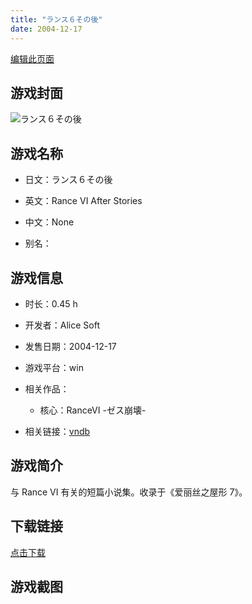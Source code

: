 ```yaml
---
title: "ランス６その後"
date: 2004-12-17
---
```

[编辑此页面](https://github.com/ACG-3/ADV3-source/blob/main/source/_posts/%E3%83%A9%E3%83%B3%E3%82%B9%EF%BC%96%E3%81%9D%E3%81%AE%E5%BE%8C.md)

## 游戏封面

![ランス６その後](https%3A//pan.timero.xyz/onedrive/img_lib_001/%E3%83%A9%E3%83%B3%E3%82%B9%EF%BC%96%E3%81%9D%E3%81%AE%E5%BE%8C_cover.avif)


## 游戏名称

- 日文：ランス６その後
- 英文：Rance VI After Stories
- 中文：None

- 别名：


## 游戏信息

- 时长：0.45 h
- 开发者：Alice Soft
- 发售日期：2004-12-17
- 游戏平台：win
- 相关作品：
   - 核心：RanceVI -ゼス崩壊-

- 相关链接：[vndb](https://vndb.org/v29842)


## 游戏简介

与 Rance VI 有关的短篇小说集。收录于《爱丽丝之屋形 7》。


## 下载链接

[点击下载](https://pan.timero.xyz/onedrive/adv_lib_001/%E3%83%A9%E3%83%B3%E3%82%B9%EF%BC%96%E3%81%9D%E3%81%AE%E5%BE%8C)


## 游戏截图


